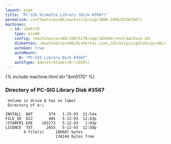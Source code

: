 ```yaml
---
layout: page
title: "PC-SIG Diskette Library (Disk #3567)"
permalink: /software/pcx86/sw/misc/pcsig/3000-3999/DISK3567/
machines:
  - id: ibm5170
    type: pcx86
    config: /machines/pcx86/ibm/5170/cga/1024kb/rev3/machine.xml
    diskettes: /machines/pcx86/diskettes.json,/disks/pcsigdisks/pcx86/diskettes.json
    autoGen: true
    autoMount:
      B: "PC-SIG Library Disk #3567"
    autoType: $date\r$time\rB:\rDIR\r
---
```


{% include machine.html id="ibm5170" %}

### Directory of PC-SIG Library Disk #3567

     Volume in drive A has no label
     Directory of A:\

    INSTALL  BAT       374   1-25-93  11:54a
    FILE_ID  DIZ       485   5-12-93  12:43p
    !STARFR1 EXE    183173   5-12-93   1:03p
    LICENCE  TXT      2655   5-12-93  12:58p
            4 file(s)     186687 bytes
                          134144 bytes free
